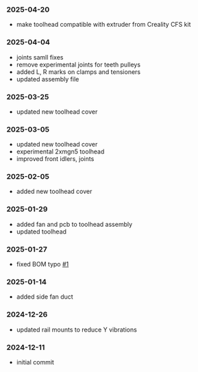 ### 2025-04-20

- make toolhead compatible with extruder from Creality CFS kit

### 2025-04-04

- joints samll fixes
- remove experimental joints for teeth pulleys
- added L, R marks on clamps and tensioners
- updated assembly file

### 2025-03-25

- updated new toolhead cover

### 2025-03-05

- updated new toolhead cover
- experimental 2xmgn5 toolhead
- improved front idlers, joints

### 2025-02-05

- added new toolhead cover

### 2025-01-29

- added fan and pcb to toolhead assembly
- updated toolhead

### 2025-01-27

- fixed BOM typo [#1](https://github.com/kemsky/creality-k1-xy-rails-mod/issues/1)

### 2025-01-14

- added side fan duct

### 2024-12-26

- updated rail mounts to reduce Y vibrations

### 2024-12-11

- initial commit